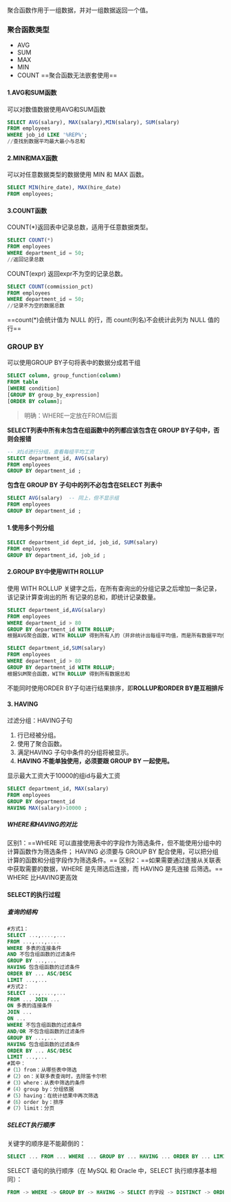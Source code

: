 聚合函数作用于一组数据，并对一组数据返回一个值。
### 聚合函数类型
- AVG
- SUM
- MAX
- MIN
- COUNT
==聚合函数无法嵌套使用==
#### 1.AVG和SUM函数
可以对数值数据使用AVG和SUM函数
```SQL
SELECT AVG(salary), MAX(salary),MIN(salary), SUM(salary)
FROM employees
WHERE job_id LIKE '%REP%';
//查找到数据平均最大最小与总和
```
#### 2.MIN和MAX函数
可以对任意数据类型的数据使用 MIN 和 MAX 函数。
```SQL
SELECT MIN(hire_date), MAX(hire_date)
FROM employees;
```
#### 3.COUNT函数
COUNT(\*)返回表中记录总数，适用于任意数据类型。
```sql
SELECT COUNT(*)
FROM employees
WHERE department_id = 50;
//返回记录总数
```
COUNT(expr) 返回expr不为空的记录总数。
```sql
SELECT COUNT(commission_pct)
FROM employees
WHERE department_id = 50;
//记录不为空的数据总数
```
==count(\*)会统计值为 NULL 的行，而 count(列名)不会统计此列为 NULL 值的行==

### GROUP BY
可以使用GROUP BY子句将表中的数据分成若干组
```sql
SELECT column, group_function(column)
FROM table
[WHERE condition]
[GROUP BY group_by_expression]
[ORDER BY column];
```
>明确：WHERE一定放在FROM后面

**SELECT列表中所有未包含在组函数中的列都应该包含在 GROUP BY子句中，否则会报错**
```sql
-- 对id进行分组，查看每组平均工资
SELECT department_id, AVG(salary)   
FROM employees
GROUP BY department_id ;
```

**包含在 GROUP BY 子句中的列不必包含在SELECT 列表中**
```sql
SELECT AVG(salary)  -- 同上，但不显示组
FROM employees
GROUP BY department_id ;
```
#### 1.使用多个列分组
```sql
SELECT department_id dept_id, job_id, SUM(salary)
FROM employees
GROUP BY department_id, job_id ;
```
#### 2.GROUP BY中使用WITH ROLLUP
使用 WITH ROLLUP 关键字之后，在所有查询出的分组记录之后增加一条记录，该记录计算查询出的所
有记录的总和，即统计记录数量。
```sql
SELECT department_id,AVG(salary)
FROM employees
WHERE department_id > 80
GROUP BY department_id WITH ROLLUP;
根据AVG聚合函数，WITH ROLLUP 得到所有人的（并非统计出每组平均值，而是所有数据平均值重新计算）平均值

SELECT department_id,SUM(salary)
FROM employees
WHERE department_id > 80
GROUP BY department_id WITH ROLLUP;
根据SUM聚合函数，WITH ROLLUP 得到所有数据总和
```
不能同时使用ORDER BY子句进行结果排序，即**ROLLUP和ORDER BY是互相排斥**

#### 3. HAVING
过滤分组：HAVING子句
1. 行已经被分组。
2. 使用了聚合函数。
3. 满足HAVING 子句中条件的分组将被显示。
4. **HAVING 不能单独使用，必须要跟 GROUP BY 一起使用。**

显示最大工资大于10000的组id与最大工资
```sql
SELECT department_id, MAX(salary)
FROM employees
GROUP BY department_id
HAVING MAX(salary)>10000 ;
```

##### WHERE和HAVING的对比
区别1：==WHERE 可以直接使用表中的字段作为筛选条件，但不能使用分组中的计算函数作为筛选条件；
HAVING 必须要与 GROUP BY 配合使用，可以把分组计算的函数和分组字段作为筛选条件。==
区别2：==如果需要通过连接从关联表中获取需要的数据，WHERE 是先筛选后连接，而 HAVING 是先连接
后筛选。== WHERE 比HAVING更高效

#### SELECT的执行过程
##### 查询的结构
```sql
#方式1：
SELECT ...,....,...
FROM ...,...,....
WHERE 多表的连接条件
AND 不包含组函数的过滤条件
GROUP BY ...,...
HAVING 包含组函数的过滤条件
ORDER BY ... ASC/DESC
LIMIT ...,...
#方式2：
SELECT ...,....,...
FROM ... JOIN ...
ON 多表的连接条件
JOIN ...
ON ...
WHERE 不包含组函数的过滤条件
AND/OR 不包含组函数的过滤条件
GROUP BY ...,...
HAVING 包含组函数的过滤条件
ORDER BY ... ASC/DESC
LIMIT ...,...
#其中：
#（1）from：从哪些表中筛选
#（2）on：关联多表查询时，去除笛卡尔积
#（3）where：从表中筛选的条件
#（4）group by：分组依据
#（5）having：在统计结果中再次筛选
#（6）order by：排序
#（7）limit：分页
```

##### SELECT执行顺序
关键字的顺序是不能颠倒的：
```sql
SELECT ... FROM ... WHERE ... GROUP BY ... HAVING ... ORDER BY ... LIMIT...
```
SELECT 语句的执行顺序（在 MySQL 和 Oracle 中，SELECT 执行顺序基本相同）：
```sql
FROM -> WHERE -> GROUP BY -> HAVING -> SELECT 的字段 -> DISTINCT -> ORDER BY -> LIMIT
```
